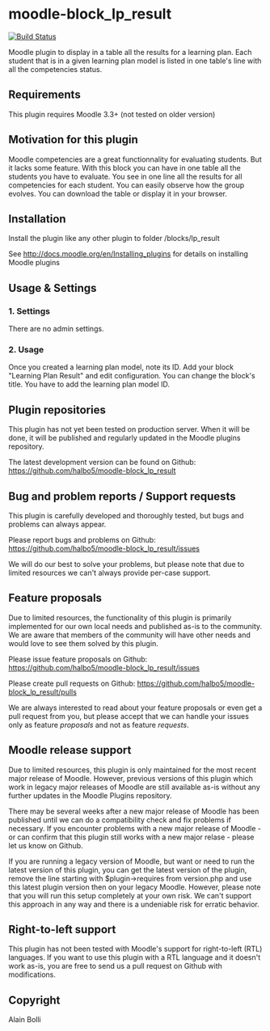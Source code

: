 moodle-block_lp_result
============================

[![Build Status](https://travis-ci.org/halbo5/moodle-local_lp_result.svg?branch=master)](https://travis-ci.org/halbo5/moodle-local_lp_result)

Moodle plugin to display in a table all the results for a learning plan. Each student that is in a given learning plan model is listed in one table's line with all the competencies status.


Requirements
------------

This plugin requires Moodle 3.3+ (not tested on older version)


Motivation for this plugin
--------------------------

Moodle competencies are a great functionnality for evaluating students. But it lacks some feature. With this block you can have in one table all the students you have to evaluate.  You see in one line all the results for all competencies for each student. You can easily observe how the group evolves. You can download the table or display it in your browser.


Installation
------------

Install the plugin like any other plugin to folder
/blocks/lp_result

See http://docs.moodle.org/en/Installing_plugins for details on installing Moodle plugins


Usage & Settings
----------------

### 1. Settings

There are no admin settings.

### 2. Usage

Once you created a learning plan model, note its ID.
Add your block "Learning Plan Result" and edit configuration.
You can change the block's title.
You have to add the learning plan model ID.


Plugin repositories
-------------------

This plugin has not yet been tested on production server. When it will be done, it will be published and regularly updated in the Moodle plugins repository.


The latest development version can be found on Github:
https://github.com/halbo5/moodle-block_lp_result


Bug and problem reports / Support requests
------------------------------------------

This plugin is carefully developed and thoroughly tested, but bugs and problems can always appear.

Please report bugs and problems on Github:
https://github.com/halbo5/moodle-block_lp_result/issues

We will do our best to solve your problems, but please note that due to limited resources we can't always provide per-case support.


Feature proposals
-----------------

Due to limited resources, the functionality of this plugin is primarily implemented for our own local needs and published as-is to the community. We are aware that members of the community will have other needs and would love to see them solved by this plugin.

Please issue feature proposals on Github:
https://github.com/halbo5/moodle-block_lp_result/issues

Please create pull requests on Github:
https://github.com/halbo5/moodle-block_lp_result/pulls

We are always interested to read about your feature proposals or even get a pull request from you, but please accept that we can handle your issues only as feature _proposals_ and not as feature _requests_.


Moodle release support
----------------------

Due to limited resources, this plugin is only maintained for the most recent major release of Moodle. However, previous versions of this plugin which work in legacy major releases of Moodle are still available as-is without any further updates in the Moodle Plugins repository.

There may be several weeks after a new major release of Moodle has been published until we can do a compatibility check and fix problems if necessary. If you encounter problems with a new major release of Moodle - or can confirm that this plugin still works with a new major relase - please let us know on Github.

If you are running a legacy version of Moodle, but want or need to run the latest version of this plugin, you can get the latest version of the plugin, remove the line starting with $plugin->requires from version.php and use this latest plugin version then on your legacy Moodle. However, please note that you will run this setup completely at your own risk. We can't support this approach in any way and there is a undeniable risk for erratic behavior.


Right-to-left support
---------------------

This plugin has not been tested with Moodle's support for right-to-left (RTL) languages.
If you want to use this plugin with a RTL language and it doesn't work as-is, you are free to send us a pull request on Github with modifications.


Copyright
---------

Alain Bolli

